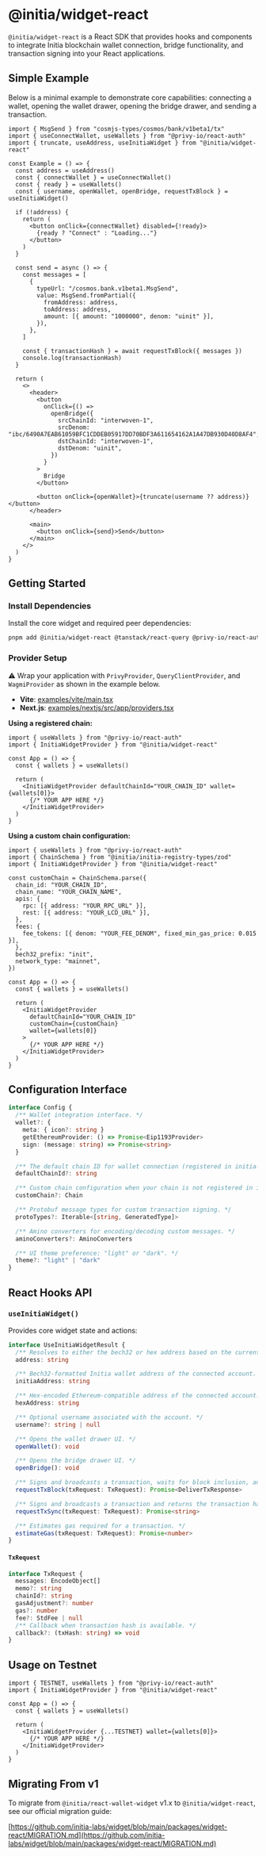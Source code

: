 # @initia/widget-react

`@initia/widget-react` is a React SDK that provides hooks and components to integrate Initia blockchain wallet connection, bridge functionality, and transaction signing into your React applications.

## Simple Example

Below is a minimal example to demonstrate core capabilities: connecting a wallet, opening the wallet drawer, opening the bridge drawer, and sending a transaction.

```tsx
import { MsgSend } from "cosmjs-types/cosmos/bank/v1beta1/tx"
import { useConnectWallet, useWallets } from "@privy-io/react-auth"
import { truncate, useAddress, useInitiaWidget } from "@initia/widget-react"

const Example = () => {
  const address = useAddress()
  const { connectWallet } = useConnectWallet()
  const { ready } = useWallets()
  const { username, openWallet, openBridge, requestTxBlock } = useInitiaWidget()

  if (!address) {
    return (
      <button onClick={connectWallet} disabled={!ready}>
        {ready ? "Connect" : "Loading..."}
      </button>
    )
  }

  const send = async () => {
    const messages = [
      {
        typeUrl: "/cosmos.bank.v1beta1.MsgSend",
        value: MsgSend.fromPartial({
          fromAddress: address,
          toAddress: address,
          amount: [{ amount: "1000000", denom: "uinit" }],
        }),
      },
    ]

    const { transactionHash } = await requestTxBlock({ messages })
    console.log(transactionHash)
  }

  return (
    <>
      <header>
        <button
          onClick={() =>
            openBridge({
              srcChainId: "interwoven-1",
              srcDenom: "ibc/6490A7EAB61059BFC1CDDEB05917DD70BDF3A611654162A1A47DB930D40D8AF4",
              dstChainId: "interwoven-1",
              dstDenom: "uinit",
            })
          }
        >
          Bridge
        </button>

        <button onClick={openWallet}>{truncate(username ?? address)}</button>
      </header>

      <main>
        <button onClick={send}>Send</button>
      </main>
    </>
  )
}
```

## Getting Started

### Install Dependencies

Install the core widget and required peer dependencies:

```bash
pnpm add @initia/widget-react @tanstack/react-query @privy-io/react-auth @privy-io/wagmi wagmi
```

### Provider Setup

⚠️ Wrap your application with `PrivyProvider`, `QueryClientProvider`, and `WagmiProvider` as shown in the example below.

- **Vite**: [examples/vite/main.tsx](https://github.com/initia-labs/widget/blob/main/examples/vite/main.tsx)
- **Next.js**: [examples/nextjs/src/app/providers.tsx](https://github.com/initia-labs/widget/blob/main/examples/nextjs/src/app/providers.tsx)

**Using a registered chain:**

```tsx
import { useWallets } from "@privy-io/react-auth"
import { InitiaWidgetProvider } from "@initia/widget-react"

const App = () => {
  const { wallets } = useWallets()

  return (
    <InitiaWidgetProvider defaultChainId="YOUR_CHAIN_ID" wallet={wallets[0]}>
      {/* YOUR APP HERE */}
    </InitiaWidgetProvider>
  )
}
```

**Using a custom chain configuration:**

```tsx
import { useWallets } from "@privy-io/react-auth"
import { ChainSchema } from "@initia/initia-registry-types/zod"
import { InitiaWidgetProvider } from "@initia/widget-react"

const customChain = ChainSchema.parse({
  chain_id: "YOUR_CHAIN_ID",
  chain_name: "YOUR_CHAIN_NAME",
  apis: {
    rpc: [{ address: "YOUR_RPC_URL" }],
    rest: [{ address: "YOUR_LCD_URL" }],
  },
  fees: {
    fee_tokens: [{ denom: "YOUR_FEE_DENOM", fixed_min_gas_price: 0.015 }],
  },
  bech32_prefix: "init",
  network_type: "mainnet",
})

const App = () => {
  const { wallets } = useWallets()

  return (
    <InitiaWidgetProvider
      defaultChainId="YOUR_CHAIN_ID"
      customChain={customChain}
      wallet={wallets[0]}
    >
      {/* YOUR APP HERE */}
    </InitiaWidgetProvider>
  )
}
```

## Configuration Interface

```ts
interface Config {
  /** Wallet integration interface. */
  wallet?: {
    meta: { icon?: string }
    getEthereumProvider: () => Promise<Eip1193Provider>
    sign: (message: string) => Promise<string>
  }

  /** The default chain ID for wallet connection (registered in initia-registry). Defaults to "interwoven-1". */
  defaultChainId?: string

  /** Custom chain configuration when your chain is not registered in initia-registry. */
  customChain?: Chain

  /** Protobuf message types for custom transaction signing. */
  protoTypes?: Iterable<[string, GeneratedType]>

  /** Amino converters for encoding/decoding custom messages. */
  aminoConverters?: AminoConverters

  /** UI theme preference: "light" or "dark". */
  theme?: "light" | "dark"
}
```

## React Hooks API

### `useInitiaWidget()`

Provides core widget state and actions:

```ts
interface UseInitiaWidgetResult {
  /** Resolves to either the bech32 or hex address based on the current `minitia` type. */
  address: string

  /** Bech32-formatted Initia wallet address of the connected account. */
  initiaAddress: string

  /** Hex-encoded Ethereum-compatible address of the connected account. */
  hexAddress: string

  /** Optional username associated with the account. */
  username?: string | null

  /** Opens the wallet drawer UI. */
  openWallet(): void

  /** Opens the bridge drawer UI. */
  openBridge(): void

  /** Signs and broadcasts a transaction, waits for block inclusion, and returns the full transaction response. */
  requestTxBlock(txRequest: TxRequest): Promise<DeliverTxResponse>

  /** Signs and broadcasts a transaction and returns the transaction hash immediately. */
  requestTxSync(txRequest: TxRequest): Promise<string>

  /** Estimates gas required for a transaction. */
  estimateGas(txRequest: TxRequest): Promise<number>
}
```

#### `TxRequest`

```ts
interface TxRequest {
  messages: EncodeObject[]
  memo?: string
  chainId?: string
  gasAdjustment?: number
  gas?: number
  fee?: StdFee | null
  /** Callback when transaction hash is available. */
  callback?: (txHash: string) => void
}
```

## Usage on Testnet

```tsx
import { TESTNET, useWallets } from "@privy-io/react-auth"
import { InitiaWidgetProvider } from "@initia/widget-react"

const App = () => {
  const { wallets } = useWallets()

  return (
    <InitiaWidgetProvider {...TESTNET} wallet={wallets[0]}>
      {/* YOUR APP HERE */}
    </InitiaWidgetProvider>
  )
}
```

## Migrating From v1

To migrate from `@initia/react-wallet-widget` v1.x to `@initia/widget-react`, see our official migration guide:

[https://github.com/initia-labs/widget/blob/main/packages/widget-react/MIGRATION.md](https://github.com/initia-labs/widget/blob/main/packages/widget-react/MIGRATION.md)
